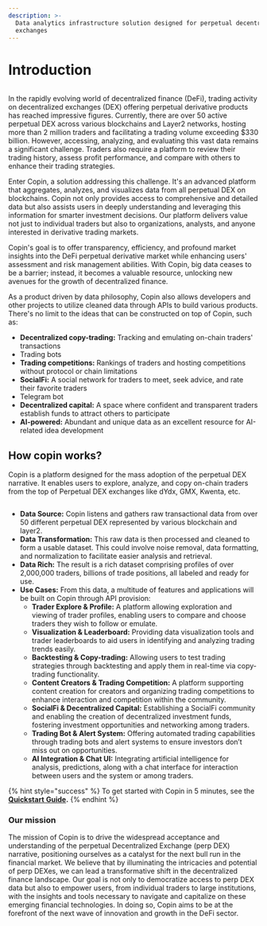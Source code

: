 ```yaml
---
description: >-
  Data analytics infrastructure solution designed for perpetual decentralized
  exchanges
---
```


# Introduction

<figure><img src=".gitbook/assets/90a0fef1-0501-4d41-8345-f97b8b8fbda8 (1).gif" alt=""><figcaption></figcaption></figure>

In the rapidly evolving world of decentralized finance (DeFi), trading activity on decentralized exchanges (DEX) offering perpetual derivative products has reached impressive figures. Currently, there are over 50 active perpetual DEX across various blockchains and Layer2 networks, hosting more than 2 million traders and facilitating a trading volume exceeding $330 billion. However, accessing, analyzing, and evaluating this vast data remains a significant challenge. Traders also require a platform to review their trading history, assess profit performance, and compare with others to enhance their trading strategies.

Enter Copin, a solution addressing this challenge. It's an advanced platform that aggregates, analyzes, and visualizes data from all perpetual DEX on blockchains. Copin not only provides access to comprehensive and detailed data but also assists users in deeply understanding and leveraging this information for smarter investment decisions. Our platform delivers value not just to individual traders but also to organizations, analysts, and anyone interested in derivative trading markets.

Copin's goal is to offer transparency, efficiency, and profound market insights into the DeFi perpetual derivative market while enhancing users' assessment and risk management abilities. With Copin, big data ceases to be a barrier; instead, it becomes a valuable resource, unlocking new avenues for the growth of decentralized finance.

As a product driven by data philosophy, Copin also allows developers and other projects to utilize cleaned data through APIs to build various products. There's no limit to the ideas that can be constructed on top of Copin, such as:

* **Decentralized copy-trading:** Tracking and emulating on-chain traders' transactions
* Trading bots
* **Trading competitions:** Rankings of traders and hosting competitions without protocol or chain limitations
* **SocialFi:** A social network for traders to meet, seek advice, and rate their favorite traders
* Telegram bot
* **Decentralized capital:** A space where confident and transparent traders establish funds to attract others to participate
* **AI-powered:** Abundant and unique data as an excellent resource for AI-related idea development

## How copin works?

Copin is a platform designed for the mass adoption of the perpetual DEX narrative. It enables users to explore, analyze, and copy on-chain traders from the top of Perpetual DEX exchanges like dYdx, GMX, Kwenta, etc.

<figure><img src=".gitbook/assets/20231122-142834.gif" alt=""><figcaption></figcaption></figure>

* **Data Source:** Copin listens and gathers raw transactional data from over 50 different perpetual DEX represented by various blockchain and layer2.
* **Data Transformation:** This raw data is then processed and cleaned to form a usable dataset. This could involve noise removal, data formatting, and normalization to facilitate easier analysis and retrieval.
* **Data Rich:** The result is a rich dataset comprising profiles of over 2,000,000 traders, billions of trade positions, all labeled and ready for use.
* **Use Cases:** From this data, a multitude of features and applications will be built on Copin through API provision:
  * **Trader Explore & Profile:** A platform allowing exploration and viewing of trader profiles, enabling users to compare and choose traders they wish to follow or emulate.
  * **Visualization & Leaderboard:** Providing data visualization tools and trader leaderboards to aid users in identifying and analyzing trading trends easily.
  * **Backtesting & Copy-trading:** Allowing users to test trading strategies through backtesting and apply them in real-time via copy-trading functionality.
  * **Content Creators & Trading Competition:** A platform supporting content creation for creators and organizing trading competitions to enhance interaction and competition within the community.
  * **SocialFi & Decentralized Capital:** Establishing a SocialFi community and enabling the creation of decentralized investment funds, fostering investment opportunities and networking among traders.
  * **Trading Bot & Alert System:** Offering automated trading capabilities through trading bots and alert systems to ensure investors don’t miss out on opportunities.
  * **AI Integration & Chat UI:** Integrating artificial intelligence for analysis, predictions, along with a chat interface for interaction between users and the system or among traders.

{% hint style="success" %}
To get started with Copin in 5 minutes, see the[ **Quickstart** **Guide**](broken-reference)**.**
{% endhint %}

### **Our mission**

The mission of Copin is to drive the widespread acceptance and understanding of the perpetual Decentralized Exchange (perp DEX) narrative, positioning ourselves as a catalyst for the next bull run in the financial market. We believe that by illuminating the intricacies and potential of perp DEXes, we can lead a transformative shift in the decentralized finance landscape. Our goal is not only to democratize access to perp DEX data but also to empower users, from individual traders to large institutions, with the insights and tools necessary to navigate and capitalize on these emerging financial technologies. In doing so, Copin aims to be at the forefront of the next wave of innovation and growth in the DeFi sector.
